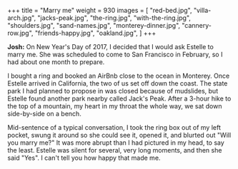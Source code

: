 +++
title = "Marry me"
weight = 930
images = [
  "red-bed.jpg",
  "villa-arch.jpg",
  "jacks-peak.jpg",
  "the-ring.jpg",
  "with-the-ring.jpg",
  "shoulders.jpg",
  "sand-names.jpg",
  "monterey-dinner.jpg",
  "cannery-row.jpg",
  "friends-happy.jpg",
  "oakland.jpg",
]
+++

**Josh:** On New Year's Day of 2017, I decided that I would ask Estelle to marry me. She was scheduled to come to San Francisco in February, so I had about one month to prepare.

I bought a ring and booked an AirBnb close to the ocean in Monterey. Once Estelle arrived in California, the two of us set off down the coast. The state park I had planned to propose in was closed because of mudslides, but Estelle found another park nearby called Jack's Peak. After a 3-hour hike to the top of a mountain, my heart in my throat the whole way, we sat down side-by-side on a bench.

Mid-sentence of a typical conversation, I took the ring box out of my left pocket, swung it around so she could see it, opened it, and blurted out "Will you marry me?" It was more abrupt than I had pictured in my head, to say the least. Estelle was silent for several, very long moments, and then she said "Yes". I can't tell you how happy that made me.
